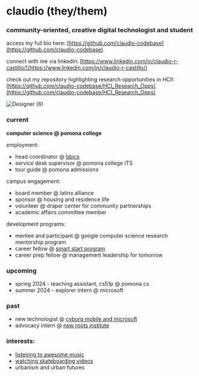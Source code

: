 # claudio (they/them)
### community-oriented, creative digital technologist and student
access my full bio here: [https://github.com/claudio-codebase](https://github.com/claudio-codebase)


connect with me via linkedin: [https://www.linkedin.com/in/claudio-r-castillo/](https://www.linkedin.com/in/claudio-r-castillo/)


check out my repository highlighting research opportunities in HCI!: [https://github.com/claudio-codebase/HCI_Research_Opps](https://github.com/claudio-codebase/HCI_Research_Opps)

![Designer (6)](https://github.com/claudio-codebase/claudio-codebase.github.io/assets/130110208/593e3a71-8092-41b5-b0ee-dda80e258c48)

### **current**
**computer science @ pomona college**

employment:
- head coordinator @ [bbics](https://www.instagram.com/bbicspomona/)
- service desk supervisor @ pomona college ITS
- tour guide @ pomona admissions


campus engagement:
- board member @ latinx alliance
- sponsor @ housing and residence life
- volunteer @ draper center for community partnerships
- academic affairs committee member


development programs:
- mentee and participant @ google computer science research mentorship program
- career fellow @ [smart start program](https://www.pomona.edu/administration/career-development/career-advising-resources/smart-start)
- career prep fellow @ management leadership for tomorrow

### **upcoming**
- spring 2024 - teaching assistant, cs51p @ pomona cs 
- summer 2024 - explorer intern @ microsoft


### **past**
- new technologist @ [cyborg mobile and microsoft](https://newtechnologists.com/)
- advocacy intern @ [new roots institute](https://www.newrootsinstitute.org/)


### interests:
- [listening to awesome music](https://open.spotify.com/user/0w437a8w6jkyfpy0arm9lumi5?si=04a3b6a8d02749d2)
- [watching skateboarding videos](https://youtube.com/playlist?list=PLR8-g11b486O5S_lRrNuwrK5uf0gcgdDF&si=MQKhPrl-Y1og4bmD)
- urbanism and urban futures
